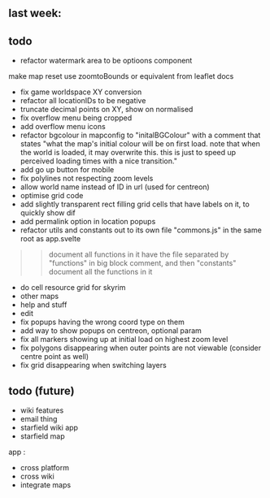 ## last week:


## todo

- refactor watermark area to be optioons component

make map reset use zoomtoBounds or equivalent from leaflet docs

- fix game worldspace XY conversion
- refactor all locationIDs to be negative
- truncate decimal points on XY, show on normalised
- fix overflow menu being cropped
- add overflow menu icons
- refactor bgcolour in mapconfig to "initalBGColour" with a comment that states
"what the map's initial colour will be on first load. note that when the world is loaded, it may overwrite this.
this is just to speed up perceived loading times with a nice transition."
- add go up button for mobile
- fix polylines not respecting zoom levels
- allow world name instead of ID in url (used for centreon)
- optimise grid code
- add slightly transparent rect filling grid cells that have labels on it, to quickly show dif
- add permalink option in location popups
- refactor utils and constants out to its own file "commons.js" in the same root as app.svelte
>> document all functions in it
>> have the file separated by "functions" in big block comment, and then "constants"
>> document all the functions in it
- do cell resource grid for skyrim
- other maps
- help and stuff
- edit
- fix popups having the wrong coord type on them
- add way to show popups on centreon, optional param
- fix all markers showing up at initial load on highest zoom level
- fix polygons disappearing when outer points are not viewable (consider centre point as well)
- fix grid disappearing when switching layers

## todo (future)
- wiki features
- email thing
- starfield wiki app
- starfield map

app :
- cross platform
- cross wiki
- integrate maps